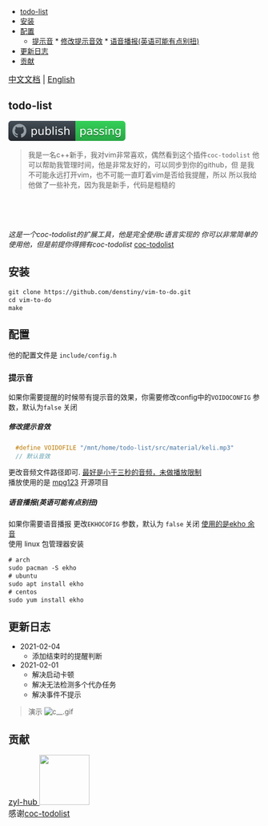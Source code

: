 
<!-- vim-markdown-toc GFM -->

* [todo-list](#todo-list)
* [安装](#安装)
* [配置](#配置)
	* [提示音](#提示音)
			* [修改提示音效](#修改提示音效)
			* [语音播报(英语可能有点别扭)](#语音播报英语可能有点别扭)
* [更新日志](#更新日志)
* [贡献](#贡献)

<!-- vim-markdown-toc -->
<font size=3>[中文文档](https://github.com/denstiny/vim-to-do/blob/main/README.md) | [English](https://github.com/denstiny/vim-to-do/tree/main/src/ENGLISH)</font>  
## todo-list
![github.svg](./src/material/badge.svg)  
  
> 我是一名c++新手，我对vim非常喜欢，偶然看到这个插件`coc-todolist`
> 他可以帮助我管理时间，他是非常友好的，可以同步到你的github，但
> 是我不可能永远打开vim，也不可能一直盯着vim是否给我提醒，所以
> 所以我给他做了一些补充，因为我是新手，代码是粗糙的

<BR>
<br>
<BR>

<i> 这是一个coc-todolist的扩展工具，他是完全使用c语言实现的
你可以非常简单的使用他，但是前提你得拥有coc-todolist</i>
[coc-todolist](https://github.com/voldikss/coc-todolist)


## 安装
```shell
git clone https://github.com/denstiny/vim-to-do.git 
cd vim-to-do
make
```
## 配置
他的配置文件是 `include/config.h`    
### 提示音
如果你需要提醒的时候带有提示音的效果，你需要修改config中的`VOIDOCONFIG` 参数，默认为`false`  关闭   
##### 修改提示音效
```c
  #define VOIDOFILE "/mnt/home/todo-list/src/material/keli.mp3"
  // 默认音效
```
更改音频文件路径即可. <u>最好是小于三秒的音频，未做播放限制</u>  
播放使用的是 [mpg123](https://github.com/dreamerc/mpg123) 开源项目  

##### 语音播报(英语可能有点别扭)
如果你需要语音播报 更改`EKHOCOFIG` 参数，默认为 `false` 关闭
<u>使用的是[ekho](https://github.com/hgneng/ekho.git) 余音</u>  
使用 linux 包管理器安装
```shell
# arch
sudo pacman -S ekho
# ubuntu
sudo apt install ekho
# centos 
sudo yum install ekho
```
##  更新日志

* 2021-02-04 
	* 添加结束时的提醒判断
* 2021-02-01
	* 解决启动卡顿  
	* 解决无法检测多个代办任务 
	* 解决事件不提示
> 演示
![c__.gif](https://i.loli.net/2021/01/27/rqzKhXfGyYZBF3g.gif)
## 贡献

<font size=3><a href="https://github.com/zyl-hub"> zyl-hub <span>  <img border="0" src="https://avatars.githubusercontent.com/u/54789212?s=400&v=4" height="100" width="100" /></font>
</a> <br> 
<font size=3>  感谢[coc-todolist](https://github.com/voldikss/coc-todolist)</font>
